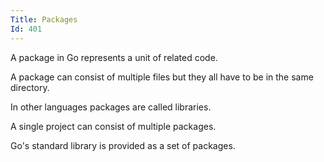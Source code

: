 ```yaml
---
Title: Packages
Id: 401
---
```

A package in Go represents a unit of related code.

A package can consist of multiple files but they all have to be in the same directory.

In other languages packages are called libraries.

A single project can consist of multiple packages.

Go's standard library is provided as a set of packages.
